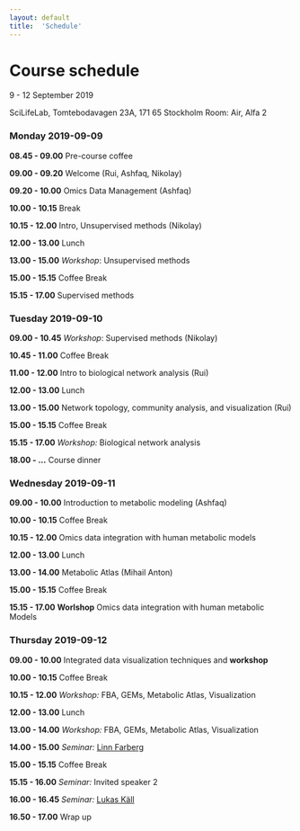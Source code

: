 ```yaml
---
layout: default
title:  'Schedule'
---
```

# Course schedule

9 - 12 September 2019

SciLifeLab, Tomtebodavagen 23A, 171 65 Stockholm
Room: Air, Alfa 2


### Monday 2019-09-09

**08.45 - 09.00** Pre-course coffee

**09.00 - 09.20** Welcome (Rui, Ashfaq, Nikolay)

**09.20 - 10.00** Omics Data Management (Ashfaq)

**10.00 - 10.15** Break

**10.15 - 12.00** Intro, Unsupervised methods (Nikolay)

**12.00 - 13.00** Lunch

**13.00 - 15.00** *Workshop*: Unsupervised methods

**15.00 - 15.15** Coffee Break

**15.15 - 17.00** Supervised methods


### Tuesday 2019-09-10

**09.00 - 10.45** *Workshop*: Supervised methods (Nikolay)

**10.45 - 11.00** Coffee Break

**11.00 - 12.00** Intro to biological network analysis (Rui)

**12.00 - 13.00** Lunch

**13.00 - 15.00** Network topology, community analysis, and visualization (Rui)

**15.00 - 15.15** Coffee Break

**15.15 - 17.00** *Workshop:* Biological network analysis

**18.00 - ...** Course dinner


### Wednesday 2019-09-11

**09.00 - 10.00** Introduction to metabolic modeling (Ashfaq)

**10.00 - 10.15** Coffee Break

**10.15 - 12.00** Omics data integration with human metabolic models

**12.00 - 13.00** Lunch

**13.00 - 14.00** Metabolic Atlas (Mihail Anton)

**15.00 - 15.15** Coffee Break

**15.15 - 17.00** **Worlshop** Omics data integration with human metabolic Models


### Thursday 2019-09-12

**09.00 - 10.00** Integrated data visualization techniques and **workshop**

**10.00 - 10.15** Coffee Break

**10.15 - 12.00** *Workshop:* FBA, GEMs, Metabolic Atlas, Visualization

**12.00 - 13.00** Lunch

**13.00 - 14.00** *Workshop:* FBA, GEMs, Metabolic Atlas, Visualization

**14.00 - 15.00** *Seminar:* [Linn Farberg][1]

**15.00 - 15.15** Coffee Break

**15.15 - 16.00** *Seminar:* Invited speaker 2

**16.00 - 16.45** *Seminar:* [Lukas Käll][2]

**16.50 - 17.00** Wrap up


[1]: https://www.kth.se/kcap/the-kth-center-for-applied-precision-medicine-kcap-1.639039
[2]: http://kaell.org/


